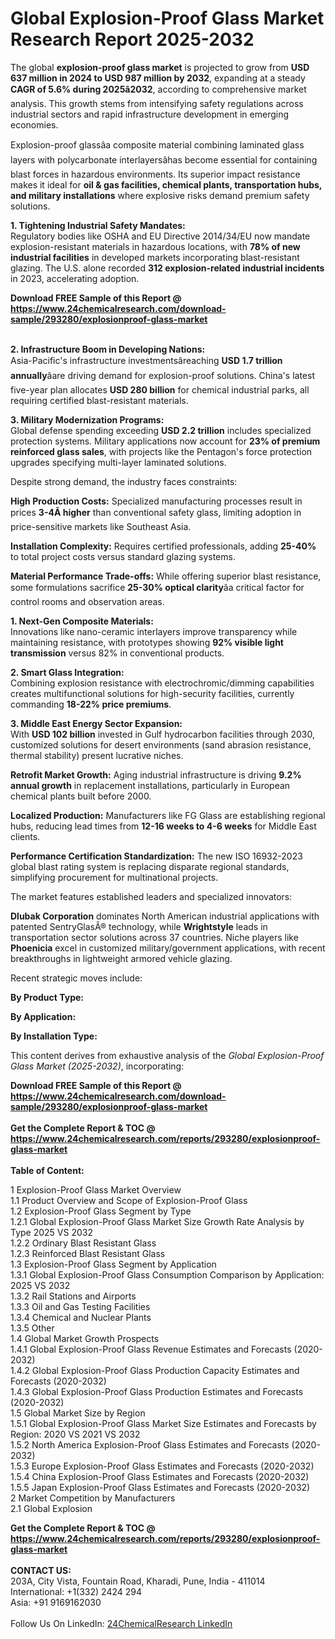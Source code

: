 <h1>Global Explosion-Proof Glass Market Research Report 2025-2032</h1><p>The global <strong>explosion-proof glass market</strong> is projected to grow from <strong>USD 637 million in 2024 to USD 987 million by 2032</strong>, expanding at a steady <strong>CAGR of 5.6% during 2025â2032</strong>, according to comprehensive market analysis. This growth stems from intensifying safety regulations across industrial sectors and rapid infrastructure development in emerging economies.</p><p>Explosion-proof glassâa composite material combining laminated glass layers with polycarbonate interlayersâhas become essential for containing blast forces in hazardous environments. Its superior impact resistance makes it ideal for <strong>oil &amp; gas facilities, chemical plants, transportation hubs, and military installations</strong> where explosive risks demand premium safety solutions.</p><p><strong>1. Tightening Industrial Safety Mandates:</strong><br>
Regulatory bodies like OSHA and EU Directive 2014/34/EU now mandate explosion-resistant materials in hazardous locations, with <strong>78% of new industrial facilities</strong> in developed markets incorporating blast-resistant glazing. The U.S. alone recorded <strong>312 explosion-related industrial incidents</strong> in 2023, accelerating adoption.</p><div><b>Download FREE Sample of this Report @ 
            <a href="https://www.24chemicalresearch.com/download-sample/293280/explosionproof-glass-market">
            https://www.24chemicalresearch.com/download-sample/293280/explosionproof-glass-market</a></b></div><br><p><strong>2. Infrastructure Boom in Developing Nations:</strong><br>
Asia-Pacific's infrastructure investmentsâreaching <strong>USD 1.7 trillion annually</strong>âare driving demand for explosion-proof solutions. China's latest five-year plan allocates <strong>USD 280 billion</strong> for chemical industrial parks, all requiring certified blast-resistant materials.</p><p><strong>3. Military Modernization Programs:</strong><br>
Global defense spending exceeding <strong>USD 2.2 trillion</strong> includes specialized protection systems. Military applications now account for <strong>23% of premium reinforced glass sales</strong>, with projects like the Pentagon's force protection upgrades specifying multi-layer laminated solutions.</p><p>Despite strong demand, the industry faces constraints:</p><p><strong>High Production Costs:</strong> Specialized manufacturing processes result in prices <strong>3-4Ã higher</strong> than conventional safety glass, limiting adoption in price-sensitive markets like Southeast Asia.</p><p><strong>Installation Complexity:</strong> Requires certified professionals, adding <strong>25-40%</strong> to total project costs versus standard glazing systems.</p><p><strong>Material Performance Trade-offs:</strong> While offering superior blast resistance, some formulations sacrifice <strong>25-30% optical clarity</strong>âa critical factor for control rooms and observation areas.</p><p><strong>1. Next-Gen Composite Materials:</strong><br>
Innovations like nano-ceramic interlayers improve transparency while maintaining resistance, with prototypes showing <strong>92% visible light transmission</strong> versus 82% in conventional products.</p><p><strong>2. Smart Glass Integration:</strong><br>
Combining explosion resistance with electrochromic/dimming capabilities creates multifunctional solutions for high-security facilities, currently commanding <strong>18-22% price premiums</strong>.</p><p><strong>3. Middle East Energy Sector Expansion:</strong><br>
With <strong>USD 102 billion</strong> invested in Gulf hydrocarbon facilities through 2030, customized solutions for desert environments (sand abrasion resistance, thermal stability) present lucrative niches.</p><p><strong>Retrofit Market Growth:</strong> Aging industrial infrastructure is driving <strong>9.2% annual growth</strong> in replacement installations, particularly in European chemical plants built before 2000.</p><p><strong>Localized Production:</strong> Manufacturers like FG Glass are establishing regional hubs, reducing lead times from <strong>12-16 weeks to 4-6 weeks</strong> for Middle East clients.</p><p><strong>Performance Certification Standardization:</strong> The new ISO 16932-2023 global blast rating system is replacing disparate regional standards, simplifying procurement for multinational projects.</p><p>The market features established leaders and specialized innovators:</p><p><strong>Dlubak Corporation</strong> dominates North American industrial applications with patented SentryGlasÂ® technology, while <strong>Wrightstyle</strong> leads in transportation sector solutions across 37 countries. Niche players like <strong>Phoenicia</strong> excel in customized military/government applications, with recent breakthroughs in lightweight armored vehicle glazing.</p><p>Recent strategic moves include:</p><p><strong>By Product Type:</strong></p><p><strong>By Application:</strong></p><p><strong>By Installation Type:</strong></p><p>This content derives from exhaustive analysis of the <em>Global Explosion-Proof Glass Market (2025-2032)</em>, incorporating:</p><div><b>Download FREE Sample of this Report @ 
            <a href="https://www.24chemicalresearch.com/download-sample/293280/explosionproof-glass-market">
            https://www.24chemicalresearch.com/download-sample/293280/explosionproof-glass-market</a></b></div><br><div><b>Get the Complete Report & TOC @ 
            <a href="https://www.24chemicalresearch.com/reports/293280/explosionproof-glass-market">
            https://www.24chemicalresearch.com/reports/293280/explosionproof-glass-market</a></b></div><br>
            <b>Table of Content:</b><p>1 Explosion-Proof Glass Market Overview<br />
    1.1 Product Overview and Scope of Explosion-Proof Glass<br />
    1.2 Explosion-Proof Glass Segment by Type<br />
        1.2.1 Global Explosion-Proof Glass Market Size Growth Rate Analysis by Type 2025 VS 2032<br />
        1.2.2 Ordinary Blast Resistant Glass<br />
        1.2.3 Reinforced Blast Resistant Glass<br />
    1.3 Explosion-Proof Glass Segment by Application<br />
        1.3.1 Global Explosion-Proof Glass Consumption Comparison by Application: 2025 VS 2032<br />
        1.3.2 Rail Stations and Airports<br />
        1.3.3 Oil and Gas Testing Facilities<br />
        1.3.4 Chemical and Nuclear Plants<br />
        1.3.5 Other<br />
    1.4 Global Market Growth Prospects<br />
        1.4.1 Global Explosion-Proof Glass Revenue Estimates and Forecasts (2020-2032)<br />
        1.4.2 Global Explosion-Proof Glass Production Capacity Estimates and Forecasts (2020-2032)<br />
        1.4.3 Global Explosion-Proof Glass Production Estimates and Forecasts (2020-2032)<br />
    1.5 Global Market Size by Region<br />
        1.5.1 Global Explosion-Proof Glass Market Size Estimates and Forecasts by Region: 2020 VS 2021 VS 2032<br />
        1.5.2 North America Explosion-Proof Glass Estimates and Forecasts (2020-2032)<br />
        1.5.3 Europe Explosion-Proof Glass Estimates and Forecasts (2020-2032)<br />
        1.5.4 China Explosion-Proof Glass Estimates and Forecasts (2020-2032)<br />
        1.5.5 Japan Explosion-Proof Glass Estimates and Forecasts (2020-2032)<br />
2 Market Competition by Manufacturers<br />
    2.1 Global Explosion</p><div><b>Get the Complete Report & TOC @ 
            <a href="https://www.24chemicalresearch.com/reports/293280/explosionproof-glass-market">
            https://www.24chemicalresearch.com/reports/293280/explosionproof-glass-market</a></b></div><br><b>CONTACT US:</b><br>
            203A, City Vista, Fountain Road, Kharadi, Pune, India - 411014<br>
            International: +1(332) 2424 294<br>
            Asia: +91 9169162030 <br><br>
            Follow Us On LinkedIn: <a href="https://www.linkedin.com/company/24chemicalresearch/">24ChemicalResearch LinkedIn</a>